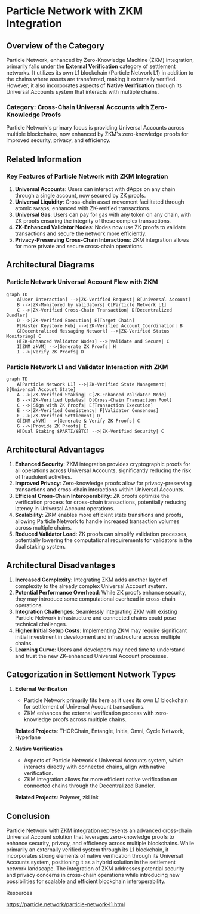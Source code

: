 # Particle Network with ZKM Integration

## Overview of the Category

Particle Network, enhanced by Zero-Knowledge Machine (ZKM) integration, primarily falls under the **External Verification** category of settlement networks. It utilizes its own L1 blockchain (Particle Network L1) in addition to the chains where assets are transferred, making it externally verified. However, it also incorporates aspects of **Native Verification** through its Universal Accounts system that interacts with multiple chains.

### Category: Cross-Chain Universal Accounts with Zero-Knowledge Proofs

Particle Network's primary focus is providing Universal Accounts across multiple blockchains, now enhanced by ZKM's zero-knowledge proofs for improved security, privacy, and efficiency.

## Related Information

### Key Features of Particle Network with ZKM Integration

1. **Universal Accounts**: Users can interact with dApps on any chain through a single account, now secured by ZK proofs.
2. **Universal Liquidity**: Cross-chain asset movement facilitated through atomic swaps, enhanced with ZK-verified transactions.
3. **Universal Gas**: Users can pay for gas with any token on any chain, with ZK proofs ensuring the integrity of these complex transactions.
4. **ZK-Enhanced Validator Nodes**: Nodes now use ZK proofs to validate transactions and secure the network more efficiently.
5. **Privacy-Preserving Cross-Chain Interactions**: ZKM integration allows for more private and secure cross-chain operations.

## Architectural Diagrams

### Particle Network Universal Account Flow with ZKM

```mermaid
graph TD
    A[User Interaction] -->|ZK-Verified Request| B[Universal Account]
    B -->|ZK-Monitored by Validators| C[Particle Network L1]
    C -->|ZK-Verified Cross-Chain Transaction| D[Decentralized Bundler]
    D -->|ZK-Verified Execution| E[Target Chain]
    F[Master Keystore Hub] -->|ZK-Verified Account Coordination| B
    G[Decentralized Messaging Network] -->|ZK-Verified Status Monitoring| C
    H[ZK-Enhanced Validator Nodes] -->|Validate and Secure| C
    I[ZKM zkVM] -->|Generate ZK Proofs| H
    I -->|Verify ZK Proofs| D

```

### Particle Network L1 and Validator Interaction with ZKM

```mermaid
graph TD
    A[Particle Network L1] -->|ZK-Verified State Management| B[Universal Account State]
    A -->|ZK-Verified Staking| C[ZK-Enhanced Validator Node]
    B -->|ZK-Verified Updates| D[Cross-Chain Transaction Pool]
    C -->|Sign with ZK Proofs| E[Transaction Execution]
    E -->|ZK-Verified Consistency| F[Validator Consensus]
    F -->|ZK-Verified Settlement| D
    G[ZKM zkVM] -->|Generate & Verify ZK Proofs| C
    G -->|Provide ZK Proofs| E
    H[Dual Staking $PARTI/$BTC] -->|ZK-Verified Security| C

```

## Architectural Advantages

1. **Enhanced Security**: ZKM integration provides cryptographic proofs for all operations across Universal Accounts, significantly reducing the risk of fraudulent activities.
2. **Improved Privacy**: Zero-knowledge proofs allow for privacy-preserving transactions and cross-chain interactions within Universal Accounts.
3. **Efficient Cross-Chain Interoperability**: ZK proofs optimize the verification process for cross-chain transactions, potentially reducing latency in Universal Account operations.
4. **Scalability**: ZKM enables more efficient state transitions and proofs, allowing Particle Network to handle increased transaction volumes across multiple chains.
5. **Reduced Validator Load**: ZK proofs can simplify validation processes, potentially lowering the computational requirements for validators in the dual staking system.

## Architectural Disadvantages

1. **Increased Complexity**: Integrating ZKM adds another layer of complexity to the already complex Universal Account system.
2. **Potential Performance Overhead**: While ZK proofs enhance security, they may introduce some computational overhead in cross-chain operations.
3. **Integration Challenges**: Seamlessly integrating ZKM with existing Particle Network infrastructure and connected chains could pose technical challenges.
4. **Higher Initial Setup Costs**: Implementing ZKM may require significant initial investment in development and infrastructure across multiple chains.
5. **Learning Curve**: Users and developers may need time to understand and trust the new ZK-enhanced Universal Account processes.

## Categorization in Settlement Network Types

1. **External Verification**
    - Particle Network primarily fits here as it uses its own L1 blockchain for settlement of Universal Account transactions.
    - ZKM enhances the external verification process with zero-knowledge proofs across multiple chains.
    
    **Related Projects**: THORChain, Entangle, Initia, Omni, Cycle Network, Hyperlane
    
2. **Native Verification**
    - Aspects of Particle Network's Universal Accounts system, which interacts directly with connected chains, align with native verification.
    - ZKM integration allows for more efficient native verification on connected chains through the Decentralized Bundler.
    
    **Related Projects**: Polymer, zkLink
    

## Conclusion

Particle Network with ZKM integration represents an advanced cross-chain Universal Account solution that leverages zero-knowledge proofs to enhance security, privacy, and efficiency across multiple blockchains. While primarily an externally verified system through its L1 blockchain, it incorporates strong elements of native verification through its Universal Accounts system, positioning it as a hybrid solution in the settlement network landscape. The integration of ZKM addresses potential security and privacy concerns in cross-chain operations while introducing new possibilities for scalable and efficient blockchain interoperability.

Resources 

https://particle.network/particle-network-l1.html